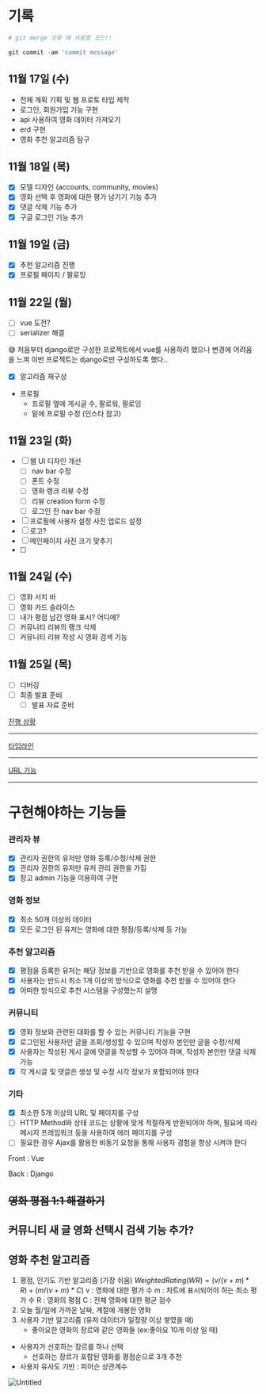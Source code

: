 # 기록

```python
# git merge 오류 때 사용할 코드!!

git commit -am 'commit message'
```

## 11월 17일 (수)

- 전체 계획 기획 및 웹 프로토 타입 제작
- 로그인, 회원가입 기능 구현
- api 사용하여 영화 데이터 가져오기
- erd 구현
- 영화 추천 알고리즘 탐구

## 11월 18일 (목)

- [x]  모델 디자인 (accounts, community, movies)
- [x]  영화 선택 후 영화에 대한 평가 남기기 기능 추가
- [x]  댓글 삭제 기능 추가
- [x]  구글 로그인 기능 추가

## 11월 19일 (금)

- [x]  추천 알고리즘 진행
- [x]  프로필 페이지 / 팔로잉

## 11월 22일 (월)

- [ ]  vue 도전?
- [ ]  serializer 해결

😅 처음부터 django로만 구성한 프로젝트에서 vue를 사용하려 했으나 변경에 어려움을 느껴 이번 프로젝트는 django로만 구성하도록 했다..

- [x]  알고리즘 재구상
- 프로필
    - 프로필 옆에 게시글 수, 팔로워, 팔로잉
    - 밑에 프로필 수정 (인스타 참고)

## 11월 23일 (화)

- [ ]  웹 UI 디자인 개선
    - [ ]  nav bar 수정
    - [ ]  폰트 수정
    - [ ]  영화 랭크 리뷰 수정
    - [ ]  리뷰 creation form 수정
    - [ ]  로그인 전 nav bar 수정
- [ ]  프로필에 사용자 설정 사진 업로드 설정
- [ ]  로고?
- [ ]  메인페이지 사진 크기 맞추기
- [ ]  

## 11월 24일 (수)

- [ ]  영화 서치 바
- [ ]  영화 카드 슬라이스
- [ ]  내가 평점 남긴 영화 표시? 어디에?
- [ ]  커뮤니티 리뷰의 랭크 삭제
- [ ]  커뮤니티 리뷰 작성 시 영화 검색 기능

## 11월 25일 (목)

- [ ]  디버깅
- [ ]  최종 발표 준비
    - [ ]  발표 자료 준비

[진행 상황](https://www.notion.so/68c0517a91bb46df871578d34769689b)

---

[타임라인](https://www.notion.so/81325ffc14f44b19aa3b66b03b996a9d)

---

[URL 기능](https://www.notion.so/09038c1510ba4048b4fddf25d783530a)

---

# 구현해야하는 기능들

### 관리자 뷰

- [x]  관리자 권한의 유저만 영화 등록/수정/삭제 권한
- [x]  관리자 권한의 유저만 유저 관리 권한을 가짐
- [x]  장고 admin 기능을 이용하여 구현

### 영화 정보

- [x]  최소 50개 이상의 데이터
- [x]  모든 로그인 된 유저는 영화에 대한 평점/등록/삭제 등 가능

### 추천 알고리즘

- [x]  평점을 등록한 유저는 해당 정보를 기반으로 영화를 추천 받을 수 있어야 한다
- [x]  사용자는 반드시 최소 1개 이상의 방식으로 영화를 추천 받을 수 있어야 한다
- [x]  어떠한 방식으로 추천 시스템을 구성했는지 설명

### 커뮤니티

- [x]  영화 정보와 관련된 대화를 할 수 있는 커뮤니티 기능을 구현
- [x]  로그인된 사용자만 글을 조회/생성할 수 있으며 작성자 본인만 글을 수정/삭제
- [x]  사용자는 작성된 게시 글에 댓글을 작성할 수 있어야 하며, 작성자 본인만 댓글 삭제 가능
- [x]  각 게시글 및 댓글은 생성 및 수정 시각 정보가 포함되어야 한다

### 기타

- [x]  최소한 5개 이상의 URL 및 페이지를 구성
- [ ]  HTTP Method와 상태 코드는 상황에 맞게 적절하게 반환되어야 하며, 필요에 따라 메시지 프레임워크 등을 사용하여 에러 페이지를 구성
- [ ]  필요한 경우 Ajax를 활용한 비동기 요청을 통해 사용자 경험을 향상 시켜야 한다

Front : Vue 

Back : Django

## ~~영화 평점 1:1 해결하기~~

## 커뮤니티 새 글 영화 선택시 검색 기능 추가?

## 영화 추천 알고리즘

1. 평점, 인기도 기반 알고리즘 (가장 쉬움)
$Weighted Rating (WR) = ( v / (v+m) * R)+(m / (v+m) * C)$
v : 영화에 대한 평가 수
m : 차트에 표시되어야 하는 최소 평가 수
R : 영화의 평점
C : 전체 영화에 대한 평균 점수
2. 오늘 월/일에 가까운 날짜, 계절에 개봉한 영화
3. 사용자 기반 알고리즘 (유저 데이터가 일정량 이상 쌓였을 때)
    - 좋아요한 영화의 장르와 같은 영화들 (ex:좋아요 10개 이상 일 때)
    
- 사용자가 선호하는 장르를 하나 선택
    - 선호하는 장르가 포함된 영화를 평점순으로 3개 추천
- 사용자 유사도 기반 : 피어슨 상관계수

![Untitled](%E1%84%80%E1%85%B5%E1%84%85%E1%85%A9%E1%86%A8%20ffb17728108144a686e4659bd54e5437/Untitled.png)